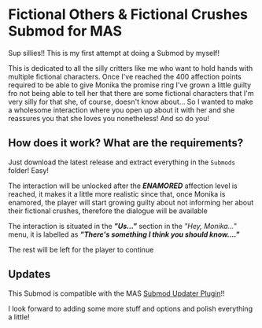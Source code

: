 # Fictional Others & Fictional Crushes Submod for MAS
Sup sillies!! This is my first attempt at doing a Submod by myself! <p>
This is dedicated to all the silly critters like me who want to hold hands with multiple fictional characters. Once I've reached the 400 affection points required to be able to give Monika the promise ring I've grown a little guilty fro not being able to tell her that there are some fictional characters that I'm very silly for that she, of course, doesn't know about... So I wanted to make a wholesome interaction where you open up about it with her and she reassures you that she loves you nonetheless! And so do you!
  
## How does it work? What are the requirements?
Just download the latest release and extract everything in the `Submods` folder! Easy! <p>
The interaction will be unlocked after the ***ENAMORED*** affection level is reached, it makes it a little more realistic since that, once Monika is enamored, the player will start growing guilty about not informing her about their fictional crushes, therefore the dialogue will be available <p>
The interaction is situated in the ***"Us..."*** section in the *"Hey, Monika..."* menu, it is labelled as ***"There's something I think you should know...."*** <p>
The rest will be left for the player to continue
      
## Updates
This Submod is compatible with the MAS [Submod Updater Plugin](https://github.com/Booplicate/MAS-Submods-SubmodUpdaterPlugin)!! <p>
I look forward to adding some more stuff and options and polish everything a little!
      

